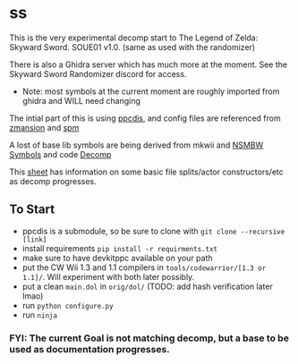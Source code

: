 # ss

This is the very experimental decomp start to The Legend of Zelda: Skyward Sword. SOUE01 v1.0. (same as used with the randomizer)

There is also a Ghidra server which has much more at the moment. See the Skyward Sword Randomizer discord for access.
- Note: most symbols at the current moment are roughly imported from ghidra and WILL need changing

The intial part of this is using [ppcdis](https://github.com/SeekyCt/ppcdis/tree/main), and config files are referenced from [zmansion](https://github.com/Sage-of-Mirrors/zmansion) and [spm](https://github.com/SeekyCt/spm-decomp/tree/master)

A lost of base lib symbols are being derived from mkwii and [NSMBW Symbols](https://rootcubed.dev/nsmbw-symbols/symbolList/#) and code [Decomp](https://github.com/NSMBW-Community/NSMBW-Decomp/tree/master)

This [sheet](https://docs.google.com/spreadsheets/d/10AGQBWarMXEJ5_Re9Tyj_3ChEy2vMIjp6CRr55QPpSo/edit#gid=2050332081) has information on some basic file splits/actor constructors/etc as decomp progresses.

## To Start

- ppcdis is a submodule, so be sure to clone with `git clone --recursive [link]`
- install requirements `pip install -r requirments.txt`
- make sure to have devkitppc available on your path
- put the CW Wii 1.3 and 1.1 compilers in `tools/codewarrior/[1.3 or 1.1]/`. Will experiment with both later possibly.
- put a clean `main.dol` in `orig/dol/` (TODO: add hash verification later lmao)
- run `python configure.py`
- run `ninja`

### FYI: The current Goal is not matching decomp, but a base to be used as documentation progresses.
